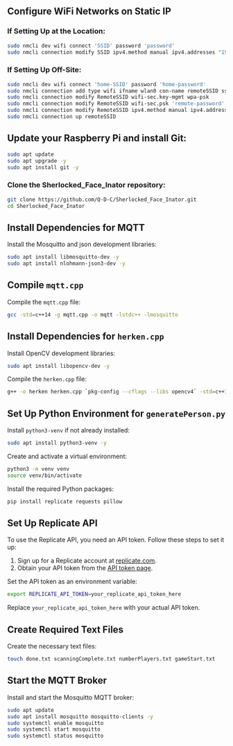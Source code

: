 ## Configure WiFi Networks on Static IP

### If Setting Up at the Location:

```bash
sudo nmcli dev wifi connect 'SSID' password 'password'
sudo nmcli connection modify SSID ipv4.method manual ipv4.addresses "192.168.1.100/24" ipv4.gateway "192.168.1.1" ipv4.dns "8.8.8.8 8.8.4.4"
```

### If Setting Up Off-Site:
```bash
sudo nmcli dev wifi connect 'home-SSID' password 'home-password'
sudo nmcli connection add type wifi ifname wlan0 con-name remoteSSID ssid 'remote-SSID'
sudo nmcli connection modify RemoteSSID wifi-sec.key-mgmt wpa-psk
sudo nmcli connection modify RemoteSSID wifi-sec.psk 'remote-password'
sudo nmcli connection modify RemoteSSID ipv4.method manual ipv4.addresses "192.168.1.100/24" ipv4.gateway "192.168.1.1" ipv4.dns "8.8.8.8 8.8.4.4"
sudo nmcli connection up remoteSSID
```


## Update your Raspberry Pi and install Git:

```sh
sudo apt update
sudo apt upgrade -y
sudo apt install git -y
```

### Clone the Sherlocked_Face_Inator repository:

```sh
git clone https://github.com/Q-D-C/Sherlocked_Face_Inator.git
cd Sherlocked_Face_Inator
```

## Install Dependencies for MQTT

Install the Mosquitto and json development libraries:

```sh
sudo apt install libmosquitto-dev -y
sudo apt install nlohmann-json3-dev -y
```

## Compile `mqtt.cpp`

Compile the `mqtt.cpp` file:

```sh
gcc -std=c++14 -g mqtt.cpp -o mqtt -lstdc++ -lmosquitto
```

## Install Dependencies for `herken.cpp`

Install OpenCV development libraries:

```sh
sudo apt install libopencv-dev -y
```

Compile the `herken.cpp` file:

```sh
g++ -o herken herken.cpp `pkg-config --cflags --libs opencv4` -std=c++14
```

## Set Up Python Environment for `generatePerson.py`

Install `python3-venv` if not already installed:

```sh
sudo apt install python3-venv -y
```

Create and activate a virtual environment:

```sh
python3 -m venv venv
source venv/bin/activate
```

Install the required Python packages:

```sh
pip install replicate requests pillow
```

## Set Up Replicate API

To use the Replicate API, you need an API token. Follow these steps to set it up:

1. Sign up for a Replicate account at [replicate.com](https://replicate.com/).
2. Obtain your API token from the [API token page](https://replicate.com/account/api-tokens).

Set the API token as an environment variable:

```sh
export REPLICATE_API_TOKEN=your_replicate_api_token_here
```

Replace `your_replicate_api_token_here` with your actual API token.

## Create Required Text Files

Create the necessary text files:

```sh
touch done.txt scanningComplete.txt numberPlayers.txt gameStart.txt
```

## Start the MQTT Broker

Install and start the Mosquitto MQTT broker:

```sh
sudo apt update
sudo apt install mosquitto mosquitto-clients -y
sudo systemctl enable mosquitto
sudo systemctl start mosquitto
sudo systemctl status mosquitto
```
